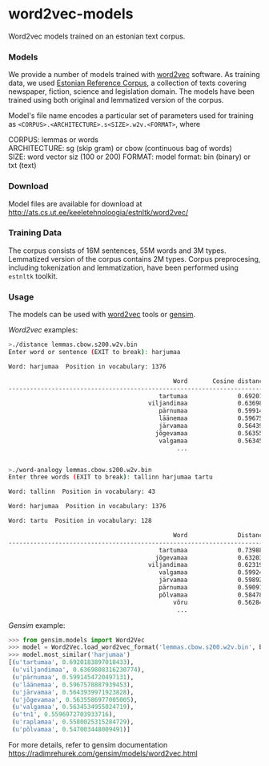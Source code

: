 # word2vec-models
Word2vec models trained on an estonian text corpus.

### Models
We provide a number of models trained with [word2vec](https://code.google.com/p/word2vec/) software. 
As training data, we used [Estonian Reference Corpus](http://www.cl.ut.ee/korpused/segakorpus/index.php?lang=en), a collection of texts covering newspaper, fiction, science and legislation domain.
The models have been trained using both original and lemmatized version of the corpus.

Model's file name encodes a particular set of parameters used for training as `<CORPUS>.<ARCHITECTURE>.s<SIZE>.w2v.<FORMAT>`, where

CORPUS: lemmas or words  
ARCHITECTURE: sg (skip gram) or cbow (continuous bag of words)  
SIZE: word vector siz (100 or 200)
FORMAT: model format: bin (binary) or txt (text)  


### Download
Model files are available for download at http://ats.cs.ut.ee/keeletehnoloogia/estnltk/word2vec/

### Training Data
The corpus consists of 16M sentences, 55M words and 3M types. Lemmatized version of the corpus contains 2M types.
Corpus preprocesing, including tokenization and lemmatization, have been performed using `estnltk` toolkit.

### Usage
The models can be used with [word2vec](https://code.google.com/p/word2vec/) tools or [gensim](https://radimrehurek.com/gensim/).

*Word2vec* examples:
```bash
>./distance lemmas.cbow.s200.w2v.bin
Enter word or sentence (EXIT to break): harjumaa

Word: harjumaa  Position in vocabulary: 1376

                                              Word       Cosine distance
------------------------------------------------------------------------
                                          tartumaa              0.692018
                                       viljandimaa              0.636981
                                          pärnumaa              0.599145
                                          läänemaa              0.596758
                                          järvamaa              0.564394
                                         jõgevamaa              0.563559
                                          valgamaa              0.563454
                                               ...

```

```bash

>./word-analogy lemmas.cbow.s200.w2v.bin
Enter three words (EXIT to break): tallinn harjumaa tartu

Word: tallinn  Position in vocabulary: 43

Word: harjumaa  Position in vocabulary: 1376

Word: tartu  Position in vocabulary: 128

                                              Word              Distance
------------------------------------------------------------------------
                                          tartumaa              0.739888
                                         jõgevamaa              0.632034
                                       viljandimaa              0.623195
                                          valgamaa              0.599240
                                          järvamaa              0.598929
                                          pärnumaa              0.590916
                                          põlvamaa              0.584784
                                              võru              0.562844
                                               ...
```

*Gensim* example:
```python 
>>> from gensim.models import Word2Vec
>>> model = Word2Vec.load_word2vec_format('lemmas.cbow.s200.w2v.bin', binary=True)
>>> model.most_similar('harjumaa')
[(u'tartumaa', 0.6920183897018433),
 (u'viljandimaa', 0.6369808316230774),
 (u'pärnumaa', 0.5991454720497131),
 (u'läänemaa', 0.5967578887939453),
 (u'järvamaa', 0.5643939971923828),
 (u'jõgevamaa', 0.5635586977005005),
 (u'valgamaa', 0.5634534955024719),
 (u'tn1', 0.5596972703933716),
 (u'raplamaa', 0.5580025315284729),
 (u'põlvamaa', 0.547003448009491)]

```
For more details, refer to gensim documentation https://radimrehurek.com/gensim/models/word2vec.html
